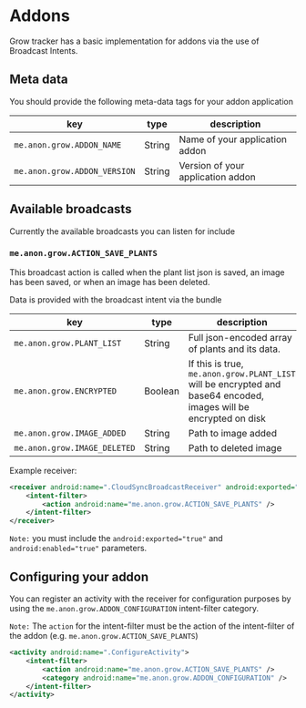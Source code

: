 # Addons

Grow tracker has a basic implementation for addons via the use of Broadcast Intents.

## Meta data

You should provide the following meta-data tags for your addon application

|key|type|description|
|---|---|---|
|`me.anon.grow.ADDON_NAME`|String|Name of your application addon|
|`me.anon.grow.ADDON_VERSION`|String|Version of your application addon|

## Available broadcasts

Currently the available broadcasts you can listen for include

### `me.anon.grow.ACTION_SAVE_PLANTS`

This broadcast action is called when the plant list json is saved, an image has been saved, or when an image has been deleted.

Data is provided with the broadcast intent via the bundle

|key|type|description|
|---|---|---|
|`me.anon.grow.PLANT_LIST`|String|Full json-encoded array of plants and its data.|
|`me.anon.grow.ENCRYPTED`|Boolean|If this is true, `me.anon.grow.PLANT_LIST` will be encrypted and base64 encoded, images will be encrypted on disk|
|`me.anon.grow.IMAGE_ADDED`|String|Path to image added|
|`me.anon.grow.IMAGE_DELETED`|String|Path to deleted image|

Example receiver:

```xml
<receiver android:name=".CloudSyncBroadcastReceiver" android:exported="true" android:enabled="true">
    <intent-filter>
        <action android:name="me.anon.grow.ACTION_SAVE_PLANTS" />
    </intent-filter>
</receiver>
```

`Note:` you must include the `android:exported="true"` and `android:enabled="true"` parameters.

## Configuring your addon

You can register an activity with the receiver for configuration purposes by using the `me.anon.grow.ADDON_CONFIGURATION` intent-filter category.

`Note:` The `action` for the intent-filter must be the action of the intent-filter of the addon (e.g. `me.anon.grow.ACTION_SAVE_PLANTS`)

```xml
<activity android:name=".ConfigureActivity">
    <intent-filter>
        <action android:name="me.anon.grow.ACTION_SAVE_PLANTS" />
        <category android:name="me.anon.grow.ADDON_CONFIGURATION" />
    </intent-filter>
</activity>
```
